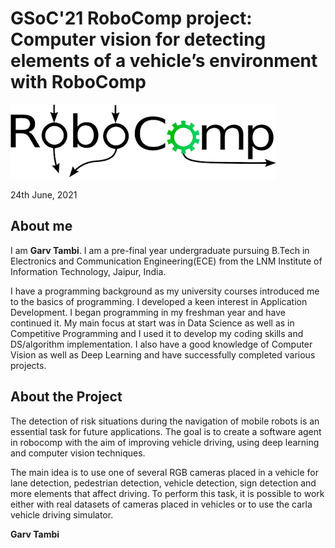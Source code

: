 # GSoC'21 RoboComp project: Computer vision for detecting elements of a vehicle’s environment with RoboComp

![Pipeline](./assets/Robocomp.png)

24th June, 2021

## About me

I am **Garv Tambi**. I am a pre-final year undergraduate pursuing B.Tech in Electronics and Communication Engineering(ECE) from the LNM Institute of Information Technology, Jaipur, India.

I have a programming background as my university courses introduced me to the basics of programming. I developed a keen interest in Application Development. I began programming in my freshman year and have continued it. My main focus at start was in Data Science as well as in Competitive Programming and I used it to develop my coding skills and DS/algorithm implementation. I also have a good knowledge of Computer Vision as well as Deep Learning and have successfully completed various projects.





## About the Project

The detection of risk situations during the navigation of mobile robots is an essential task for future applications. The goal is to create a software agent in robocomp with the aim of improving vehicle driving, using deep learning and computer vision techniques.

The main idea is to use one of several RGB cameras placed in a vehicle for lane detection, pedestrian detection, vehicle detection, sign detection and more elements that affect driving. To perform this task, it is possible to work either with real datasets of cameras placed in vehicles or to use the carla vehicle driving simulator.

**Garv Tambi**
